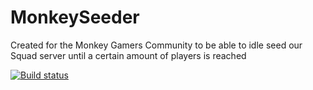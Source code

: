# MonkeySeeder
Created for the Monkey Gamers Community to be able to idle seed our Squad server until a certain amount of players is reached

[![Build status](https://ci.appveyor.com/api/projects/status/0tvnob2k5hi7gti1/branch/master?svg=true)](https://ci.appveyor.com/project/MarkusKgit/monkeyseeder/branch/master)
